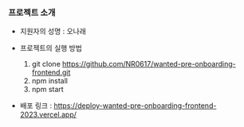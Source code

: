 ### 프로젝트 소개

- 지원자의 성명 : 오나래

- 프로젝트의 실행 방법

  1. git clone https://github.com/NR0617/wanted-pre-onboarding-frontend.git
  2. npm install
  3. npm start

- 배포 링크 : https://deploy-wanted-pre-onboarding-frontend-2023.vercel.app/
